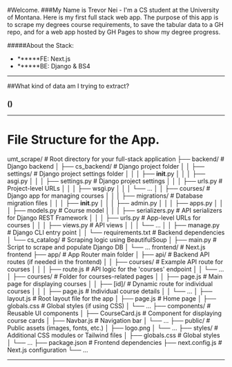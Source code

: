 #Welcome.
###My Name is Trevor Nei - I'm a CS student at the University of Montana. Here is my first full stack web app. The purpose of this app is to scrape my degrees course requirements, to save the tabular data to a GH repo, and for a web app hosted by GH Pages to show my degree progress.

#####About the Stack:

- **\*\***FE: Next.js
- **\*\***BE: Django & BS4

---

##What kind of data am I trying to extract?

### ()

---

# File Structure for the App.

umt_scrape/ # Root directory for your full-stack application
├── backend/ # Django backend
│ ├── cs_backend/ # Django project folder
│ │ ├── settings/ # Django project settings folder
│ │ │ ├── **init**.py
│ │ │ ├── asgi.py
│ │ │ ├── settings.py # Django project settings
│ │ │ ├── urls.py # Project-level URLs
│ │ │ ├── wsgi.py
│ │ │ └── ...
│ │ ├── courses/ # Django app for managing courses
│ │ │ ├── migrations/ # Database migration files
│ │ │ ├── **init**.py
│ │ │ ├── admin.py
│ │ │ ├── apps.py
│ │ │ ├── models.py # Course model
│ │ │ ├── serializers.py # API serializers for Django REST Framework
│ │ │ ├── urls.py # App-level URLs for courses
│ │ │ ├── views.py # API views
│ │ │ └── ...
│ │ ├── manage.py # Django CLI entry point
│ │ └── requirements.txt # Backend dependencies
│ └── cs_catalog/ # Scraping logic using BeautifulSoup
│ ├── main.py # Script to scrape and populate Django DB
│ └── ...
frontend/ # Next.js frontend
├── app/ # App Router main folder
│ ├── api/ # Backend API routes (if needed in the frontend)
│ │ ├── courses/ # Example API route for courses
│ │ │ ├── route.js # API logic for the 'courses' endpoint
│ │ └── ...
│ ├── courses/ # Folder for courses-related pages
│ │ ├── page.js # Main page for displaying courses
│ │ ├── [id]/ # Dynamic route for individual courses
│ │ │ ├── page.js # Individual course details
│ │ └── ...
│ ├── layout.js # Root layout file for the app
│ ├── page.js # Home page
│ ├── globals.css # Global styles (if using CSS)
│ └── ...
├── components/ # Reusable UI components
│ ├── CourseCard.js # Component for displaying course cards
│ ├── Navbar.js # Navigation bar
│ └── ...
├── public/ # Public assets (images, fonts, etc.)
│ ├── logo.png
│ └── ...
├── styles/ # Additional CSS modules or Tailwind files
│ ├── globals.css # Global styles
│ └── ...
├── package.json # Frontend dependencies
├── next.config.js # Next.js configuration
└── ...

---

